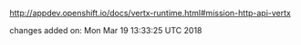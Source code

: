 http://appdev.openshift.io/docs/vertx-runtime.html#mission-http-api-vertx

 
 changes added on: Mon Mar 19 13:33:25 UTC 2018